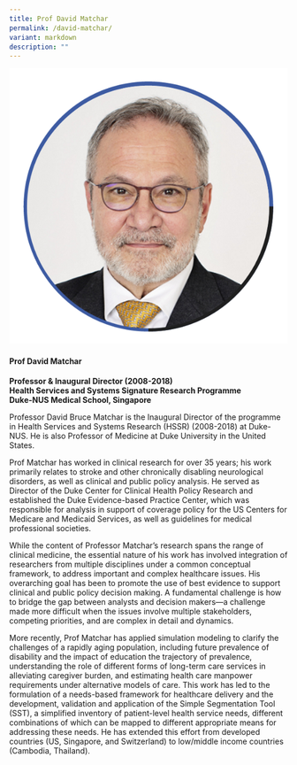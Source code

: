 ```yaml
---
title: Prof David Matchar
permalink: /david-matchar/
variant: markdown
description: ""
---
```

<div class="row">
<div class="col is-3">
<img src="/images/Speakers_DavidMatchar.png">
</div>
<div class="col is-9 speaker-details">
	<h4><b>Prof David Matchar</b></h4>
<b>Professor &amp; Inaugural Director (2008-2018)<br>
	Health Services and Systems Signature Research Programme<br>
Duke-NUS Medical School, Singapore</b>
	
<p>Professor David Bruce Matchar is the Inaugural Director of the programme in Health Services and Systems Research (HSSR) (2008-2018) at Duke-NUS. He is also Professor of Medicine at Duke University in the United States. </p>

<p>Prof Matchar has worked in clinical research for over 35 years; his work primarily relates to stroke and other chronically disabling neurological disorders, as well as clinical and public policy analysis. He served as Director of the Duke Center for Clinical Health Policy Research and established the Duke Evidence-based Practice Center, which was responsible for analysis in support of coverage policy for the US Centers for Medicare and Medicaid Services, as well as guidelines for medical professional societies.</p>

<p>While the content of Professor Matchar’s research spans the range of clinical medicine, the essential nature of his work has involved integration of researchers from multiple disciplines under a common conceptual framework, to address important and complex healthcare issues. His overarching goal has been to promote the use of best evidence to support clinical and public policy decision making. A fundamental challenge is how to bridge the gap between analysts and decision makers—a challenge made more difficult when the issues involve multiple stakeholders, competing priorities, and are complex in detail and dynamics.</p>

<p>More recently, Prof Matchar has applied simulation modeling to clarify the challenges of a rapidly aging population, including future prevalence of disability and the impact of education the trajectory of prevalence, understanding the role of different forms of long-term care services in alleviating caregiver burden, and estimating health care manpower requirements under alternative models of care. This work has led to the formulation of a needs-based framework for healthcare delivery and the development, validation and application of the Simple Segmentation Tool (SST), a simplified inventory of patient-level health service needs, different combinations of which can be mapped to different appropriate means for addressing these needs. He has extended this effort from developed countries (US, Singapore, and Switzerland) to low/middle income countries (Cambodia, Thailand).

</p>
</div>
</div>